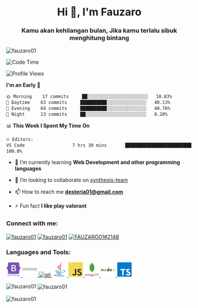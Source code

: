 <h1 align="center">Hi 👋, I'm Fauzaro</h1>
<h3 align="center">Kamu akan kehilangan bulan, Jika kamu terlalu sibuk menghitung bintang</h3>

<p align="left"> <img src="https://komarev.com/ghpvc/?username=fauzaro01&label=Profile%20views&color=0e75b6&style=flat" alt="fauzaro01" /> </p>

<!--START_SECTION:waka-->
![Code Time](http://img.shields.io/badge/Code%20Time-0%20secs-blue)

![Profile Views](http://img.shields.io/badge/Profile%20Views-3-blue)

**I'm an Early 🐤** 

```text
🌞 Morning    17 commits     ██░░░░░░░░░░░░░░░░░░░░░░░   10.83% 
🌆 Daytime    63 commits     ██████████░░░░░░░░░░░░░░░   40.13% 
🌃 Evening    64 commits     ██████████░░░░░░░░░░░░░░░   40.76% 
🌙 Night      13 commits     ██░░░░░░░░░░░░░░░░░░░░░░░   8.28%

```


📊 **This Week I Spent My Time On** 

```text
🔥 Editors: 
VS Code                  7 hrs 39 mins       █████████████████████████   100.0%

```


<!--END_SECTION:waka-->


- 🌱 I’m currently learning **Web Development and other programming languages**

- 👯 I’m looking to collaborate on [synthesis-team](https://github.com/Synthesis-Team)

- 📫 How to reach me **desteria01@gmail.com**

- ⚡ Fun fact **I like play valorant**

<h3 align="left">Connect with me:</h3>
<p align="left">
<a href="https://twitter.com/fauzaro01" target="blank"><img align="center" src="https://raw.githubusercontent.com/rahuldkjain/github-profile-readme-generator/master/src/images/icons/Social/twitter.svg" alt="fauzaro01" height="30" width="40" /></a>
<a href="https://instagram.com/fauzaro01" target="blank"><img align="center" src="https://raw.githubusercontent.com/rahuldkjain/github-profile-readme-generator/master/src/images/icons/Social/instagram.svg" alt="fauzaro01" height="30" width="40" /></a>
<a href="https://discord.gg/FAUZARO01#2148" target="blank"><img align="center" src="https://raw.githubusercontent.com/rahuldkjain/github-profile-readme-generator/master/src/images/icons/Social/discord.svg" alt="FAUZARO01#2148" height="30" width="40" /></a>
</p>

<h3 align="left">Languages and Tools:</h3>
<p align="left"> <a href="https://getbootstrap.com" target="_blank" rel="noreferrer"> <img src="https://raw.githubusercontent.com/devicons/devicon/master/icons/bootstrap/bootstrap-plain-wordmark.svg" alt="bootstrap" width="40" height="40"/> </a> <a href="https://expressjs.com" target="_blank" rel="noreferrer"> <img src="https://raw.githubusercontent.com/devicons/devicon/master/icons/express/express-original-wordmark.svg" alt="express" width="40" height="40"/> </a> <a href="https://git-scm.com/" target="_blank" rel="noreferrer"> <img src="https://www.vectorlogo.zone/logos/git-scm/git-scm-icon.svg" alt="git" width="40" height="40"/> </a> <a href="https://www.java.com" target="_blank" rel="noreferrer"> <img src="https://raw.githubusercontent.com/devicons/devicon/master/icons/java/java-original.svg" alt="java" width="40" height="40"/> </a> <a href="https://developer.mozilla.org/en-US/docs/Web/JavaScript" target="_blank" rel="noreferrer"> <img src="https://raw.githubusercontent.com/devicons/devicon/master/icons/javascript/javascript-original.svg" alt="javascript" width="40" height="40"/> </a> <a href="https://www.mongodb.com/" target="_blank" rel="noreferrer"> <img src="https://raw.githubusercontent.com/devicons/devicon/master/icons/mongodb/mongodb-original-wordmark.svg" alt="mongodb" width="40" height="40"/> </a> <a href="https://nodejs.org" target="_blank" rel="noreferrer"> <img src="https://raw.githubusercontent.com/devicons/devicon/master/icons/nodejs/nodejs-original-wordmark.svg" alt="nodejs" width="40" height="40"/> </a> <a href="https://www.typescriptlang.org/" target="_blank" rel="noreferrer"> <img src="https://raw.githubusercontent.com/devicons/devicon/master/icons/typescript/typescript-original.svg" alt="typescript" width="40" height="40"/> </a> </p>

<p><img align="left" src="https://github-readme-stats.vercel.app/api/top-langs?username=fauzaro01&show_icons=true&locale=en&layout=compact" alt="fauzaro01" /></p>

<p>&nbsp;<img align="center" src="https://github-readme-stats.vercel.app/api?username=fauzaro01&show_icons=true&locale=en" alt="fauzaro01" /></p>

<p><img align="center" src="https://github-readme-streak-stats.herokuapp.com/?user=fauzaro01&" alt="fauzaro01" /></p>

